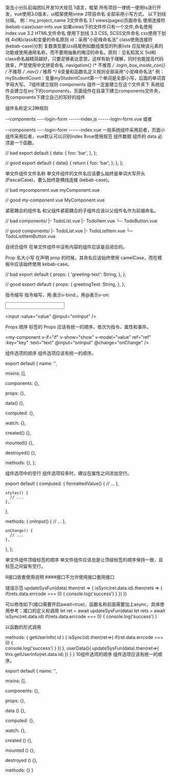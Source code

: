 突击小分队前端团队开发10大规范
1语言，框架
所有项目一律统一使用ts进行开发，vue使用3.0版本，ui框架使用iview
2项目命名
全部采用小写方式， 以下划线分隔。 例：my_project_name
3文件命名
3.1 views(pages)页面命名
使用连接符(kebab-case)user-info.vue
如果views下的文件件只有一个文件,命名使用index.vue
3.2 HTML文件命名
使用下划线
3.3 CSS, SCSS文件命名
css使用下划线
4id和class和变量的命名原则
id：采用“小驼峰命名法”
class使用连接符(kebab-case)分割
复数类型要以s结尾例如数组类型的列表lists
应反映该元素的功能或使用通用名称，而不要用抽象的晦涩的命名，原则：见名知其义
5id和class命名越精简越好，只要足够表达意思，这样有助于理解，同时也能提高代码效率，严禁使用中文拼音命名
.navigation{} /* 不推荐 */
.login_box_inside_con{} /* 不推荐 */
.nav{} /* 推荐 */
6变量和函数名定义规则全部采用“小驼峰命名法”
例：myStudentCount：变量myStudentCount第一个单词是全部小写，后面的单词首字母大写。
7组件建立规则 components
组件一定是建立在这个文件夹下
系统组件会建立在src下的components，页面组件在目录下建立components文件夹，在components下建立自己的写好的组件

组件名称定义2种规则

--components
----login-form
------index.js
------login-form.vue
或者

--components
----login-form
------index.vue
一般系统组件采用前者，页面小组件采用后者，vue默认可以识别index
8vue使用规范
组件数据
组件的 data 必须是一个函数。

// bad
export default {
  data: {
    foo: 'bar',
  },
};

// good
export default {
  data() {
    return {
      foo: 'bar',
    };
  },
};

单文件组件文件名称
单文件组件的文件名应该要么始终是单词大写开头 (PascalCase)，要么始终是横线连接 (kebab-case)。

// bad
mycomponent.vue
myComponent.vue

// good
my-component.vue
MyComponent.vue

紧密耦合的组件名
和父组件紧密耦合的子组件应该以父组件名作为前缀命名。

// bad
components/
|- TodoList.vue
|- TodoItem.vue
└─ TodoButton.vue

// good
components/
|- TodoList.vue
|- TodoListItem.vue
└─ TodoListItemButton.vue

自闭合组件
在单文件组件中没有内容的组件应该是自闭合的。

<!-- bad -->
<my-component></my-component>

<!-- good -->
<my-component />

Prop 名大小写
在声明 prop 的时候，其命名应该始终使用 camelCase，而在模板中应该始终使用 kebab-case。

// bad
export default {
  props: {
    'greeting-text': String,
  },
};

// good
export default {
  props: {
    greetingText: String,
  },
};

<!-- bad -->
<welcome-message greetingText="hi" />

<!-- good -->
<welcome-message greeting-text="hi" />

指令缩写
指令缩写，用:表示v-bind:，用@表示v-on:

<!-- bad -->
<input v-bind:value="value" v-on:input="onInput" />

<!-- good -->
<input :value="value" @input="onInput" />

Props 顺序
标签的 Props 应该有统一的顺序，依次为指令、属性和事件。

<my-component
  v-if="if"
  v-show="show"
  v-model="value"
  ref="ref"
  :key="key"
  :text="text"
  @input="onInput"
  @change="onChange"
/>

组件选项的顺序
组件选项应该有统一的顺序。

export default {
  name: '',

  mixins: [],

  components: {},

  props: {},

  data() {},

  computed: {},

  watch: {},

  created() {},

  mounted() {},

  destroyed() {},

  methods: {},
};

组件选项中的空行
组件选项较多时，建议在属性之间添加空行。

export default {
  computed: {
    formattedValue() {
      // ...
    },

    styles() {
      // ...
    },
  },

  methods: {
    onInput() {
      // ...
    },

    onChange() {
      // ...
    },
  },
};

单文件组件顶级标签的顺序
单文件组件应该总是让顶级标签的顺序保持一致，且标签之间留有空行。

<template>
  ...
</template>

<script>
  /* ... */
</script>

<style>
  /* ... */
</style>
9接口嵌套使用说明
####接口不允许使用接口套用接口

错误示范
updateSysFun(data).then(ret => {
    isSync(ret.data.id).then(rets => {
             if(rets.data.errcode === 0) {
                    console.log('success')
            }
      })
    })

可以修改如下(接口需要开启await=true)，函数名称前面需要加上async，具体使用参考：接口的定义和调用
let ret = await updateSysFun(data)
let rets = await isSync(ret.data.id)
if(rets.data.errcode === 0) {
    console.log('success')
}

以函数的形式调用

methods: {
    getUserInfo( id ) {
        isSync(id).then(ret=>{
            if(ret.data.errcode === 0) {            
                    console.log('success')
                }
        })
    },
    userData(){
        updateSysFun(data).then(ret=>{
                this.getUserInfo(ret.data.id)
        })
    }
}
10组件选项的顺序
组件选项应该有统一的顺序。

export default {
  name: '',

  mixins: [],

  components: {},

  props: {},

  data () {},

  computed: {},

  watch: {},

  created () {},

  mounted () {},

  destroyed () {},

  methods: {}
}
